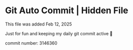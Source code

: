 # Git Auto Commit | Hidden File

This file was added Feb 12, 2025

Just for fun and keeping my daily git commit active 🤪

commit number: 3146360
